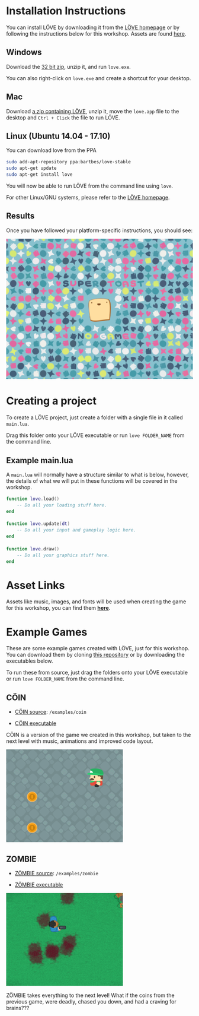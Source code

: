 # Installation Instructions

You can install LÖVE by downloading it from the [LÖVE homepage](https://love2d.org/) or by following the instructions below for this workshop. Assets are found [here](#asset-links).

## Windows

Download the [32 bit zip](https://bitbucket.org/rude/love/downloads/love-0.10.2-win32.zip), unzip it, and run `love.exe`.

You can also right-click on `love.exe` and create a shortcut for your desktop.

## Mac

Download [a zip containing LÖVE](https://bitbucket.org/rude/love/downloads/love-0.10.2-macosx-x64.zip), unzip it, move the `love.app` file to the desktop and `Ctrl + Click` the file to run LÖVE.

## Linux (Ubuntu 14.04 - 17.10)

You can download love from the PPA

```bash
sudo add-apt-repository ppa:bartbes/love-stable
sudo apt-get update
sudo apt-get install love
```

You will now be able to run LÖVE from the command line using `love`.

For other Linux/GNU systems, please refer to the [LÖVE homepage](https://love2d.org/).

## Results

Once you have followed your platform-specific instructions, you should see:

![Empty LÖVE project](images/love_startup.png)

# Creating a project

To create a LÖVE project, just create a folder with a single file in it called `main.lua`.

Drag this folder onto your LÖVE executable or run `love FOLDER_NAME` from the command line.

## Example main.lua

A `main.lua` will normally have a structure similar to what is below, however, the details of what we will put in these functions will be covered in the workshop.

```lua
function love.load()
    -- Do all your loading stuff here.
end

function love.update(dt)
    -- Do all your input and gameplay logic here.
end

function love.draw()
    -- Do all your graphics stuff here.
end
```

# Asset Links

Assets like music, images, and fonts will be used when creating the game for this workshop, you can find them [**here**](https://github.com/hackersatcambridge/workshop-love2d/raw/master/content/notes/assets/assets.zip).

# Example Games

These are some example games created with LÖVE, just for this workshop. You can download them by cloning [this repository](https://github.com/hackersatcambridge/workshop-love2d/) or by downloading the executables below.

To run these from source, just drag the folders onto your LÖVE executable or run `love FOLDER_NAME` from the command line.

## CÖIN

- [CÖIN source](/examples/coin): `/examples/coin`

- [CÖIN executable](https://gprosser.itch.io/coin)

CÖIN is a version of the game we created in this workshop, but taken to the next level with music, animations and improved code layout.

![CÖIN game video](images/coin.gif)


## ZOMBIE

- [ZÖMBIE source](/examples/zombie): `/examples/zombie`

- [ZÖMBIE executable](https://gprosser.itch.io/zombie)

![ZÖMBIE game video](images/zombie.gif)

ZÖMBIE takes everything to the next level! What if the coins from the previous game, were deadly, chased you down, and had a craving for brains???


